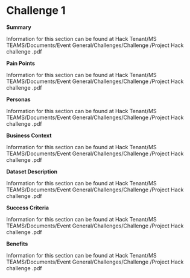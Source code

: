 # Challenge 1
 
**<Name of Challenge>**
 
**Summary**

Information for this section can be found at  Hack Tenant/MS TEAMS/Documents/Event General/Challenges/Challenge <number>/Project Hack <number> challenge <number>.pdf
 
**Pain Points**

Information for this section can be found at  Hack Tenant/MS TEAMS/Documents/Event General/Challenges/Challenge <number>/Project Hack <number> challenge <number>.pdf
 
**Personas**

Information for this section can be found at  Hack Tenant/MS TEAMS/Documents/Event General/Challenges/Challenge <number>/Project Hack <number> challenge <number>.pdf
 
**Business Context**

Information for this section can be found at  Hack Tenant/MS TEAMS/Documents/Event General/Challenges/Challenge <number>/Project Hack <number> challenge <number>.pdf
 
**Dataset Description**

Information for this section can be found at  Hack Tenant/MS TEAMS/Documents/Event General/Challenges/Challenge <number>/Project Hack <number> challenge <number>.pdf
 
**Success Criteria**

Information for this section can be found at  Hack Tenant/MS TEAMS/Documents/Event General/Challenges/Challenge <number>/Project Hack <number> challenge <number>.pdf
 
**Benefits**

Information for this section can be found at  Hack Tenant/MS TEAMS/Documents/Event General/Challenges/Challenge <number>/Project Hack <number> challenge <number>.pdf
